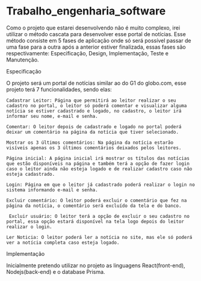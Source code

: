 # Trabalho_engenharia_software

Como o projeto que estarei desenvolvendo não é muito complexo, irei utilizar o método cascata para desenvolver esse portal de notícias. Esse método consiste em 5 fases de aplicação onde só será possível passar de uma fase para a outra após a anterior estiver finalizada, essas fases são respectivamente: Especificação, Design, Implementação, Teste e Manutenção.  

Especificação 

O projeto será um portal de notícias similar ao do G1 do globo.com, esse projeto terá 7 funcionalidades, sendo elas: 

    Cadastrar Leitor: Página que permitirá ao leitor realizar o seu cadastro no portal, o leitor só poderá comentar e visualizar alguma notícia se estiver cadastrado e logado, no cadastro, o leitor irá informar seu nome, e-mail e senha. 

    Comentar: O leitor depois de cadastrado e logado no portal poderá deixar um comentário na página da notícia que tiver selecionado. 

    Mostrar os 3 últimos comentários: Na página da notícia estarão visíveis apenas os 3 últimos comentários deixados pelos leitores. 

    Página inicial: A página inicial irá mostrar os títulos das notícias que estão disponíveis na página e também terá a opção de fazer login caso o leitor ainda não esteja logado e de realizar cadastro caso não esteja cadastrado. 

    Login: Página em que o leitor já cadastrado poderá realizar o login no sistema informando e-mail e senha. 

    Excluir comentário: O leitor poderá excluir o comentário que fez na página da notícia, o comentário será excluído da tela e do banco. 

     Excluir usuário: O leitor terá a opção de excluir o seu cadastro no portal, essa opção estará disponível na tela logo depois do leitor realizar o login.  

    Ler Noticia: O leitor poderá ler a notícia no site, mas ele só poderá ver a notícia completa caso esteja logado. 
    
     

Implementação 

Inicialmente pretendo utilizar no projeto as linguagens React(front-end), Nodejs(back-end) e o database Prisma.  

 

 
